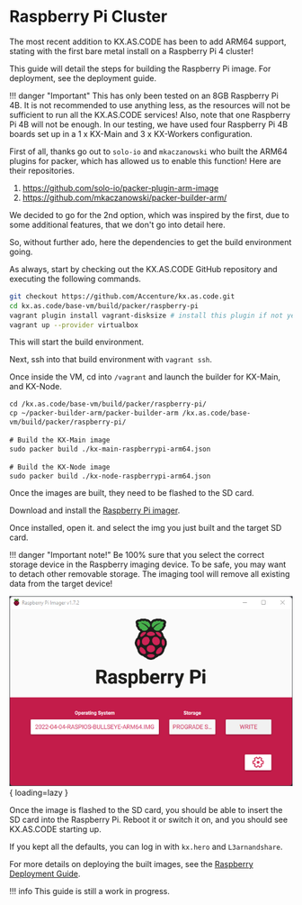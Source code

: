# Raspberry Pi Cluster

The most recent addition to KX.AS.CODE has been to add ARM64 support, stating with the first bare metal install on a Raspberry Pi 4 cluster!

This guide will detail the steps for building the Raspberry Pi image. For deployment, see the deployment guide.

!!! danger "Important"
    This has only been tested on an 8GB Raspberry Pi 4B. It is not recommended to use anything less, as the resources will not be sufficient to run all the KX.AS.CODE services! Also, note that one Raspberry Pi 4B will not be enough. In our testing, we have used four Raspberry Pi 4B boards set up in a 1 x KX-Main and 3 x KX-Workers configuration.


First of all, thanks go out to `solo-io` and `mkaczanowski` who built the ARM64 plugins for packer, which has allowed us to enable this function! Here are their repositories.

1. https://github.com/solo-io/packer-plugin-arm-image
2. https://github.com/mkaczanowski/packer-builder-arm/

We decided to go for the 2nd option, which was inspired by the first, due to some additional features, that we don't go into detail here.

So, without further ado, here the dependencies to get the build environment going.

As always, start by checking out the KX.AS.CODE GitHub repository and executing the following commands.

```bash
git checkout https://github.com/Accenture/kx.as.code.git
cd kx.as.code/base-vm/build/packer/raspberry-pi
vagrant plugin install vagrant-disksize # install this plugin if not yet available
vagrant up --provider virtualbox
```

This will start the build environment.

Next, ssh into that build environment with `vagrant ssh`.

Once inside the VM, cd into `/vagrant` and launch the builder for KX-Main, and KX-Node.

```
cd /kx.as.code/base-vm/build/packer/raspberry-pi/
cp ~/packer-builder-arm/packer-builder-arm /kx.as.code/base-vm/build/packer/raspberry-pi/

# Build the KX-Main image
sudo packer build ./kx-main-raspberrypi-arm64.json

# Build the KX-Node image
sudo packer build ./kx-node-raspberrypi-arm64.json
```

Once the images are built, they need to be flashed to the SD card.

Download and install the [Raspberry Pi imager](https://www.raspberrypi.com/news/raspberry-pi-imager-imaging-utility/).

Once installed, open it. and select the img you just built and the target SD card.

!!! danger "Important note!"
    Be 100% sure that you select the correct storage device in the Raspberry imaging device. To be safe, you may want to detach other removable storage. The imaging tool will remove all existing data from the target device!

![](../assets/images/Raspberry_PI_Setup_5.png){ loading=lazy }

Once the image is flashed to the SD card, you should be able to insert the SD card into the Raspberry Pi. Reboot it or switch it on, and you should see KX.AS.CODE starting up.

If you kept all the defaults, you can log in with `kx.hero` and `L3arnandshare`.

For more details on deploying the built images, see the [Raspberry Deployment Guide](../../Deployment/Raspberry-Pi-Cluster/).

!!! info
    This guide is still a work in progress.
